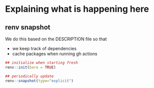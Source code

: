 # Explaining what is happening here

## renv snapshot

We do this based on the DESCRIPTION file so that

- we keep track of dependencies
- cache packages when running gh actions

```R
## initialize when starting fresh
renv::init(bare = TRUE)

## periodically update
renv::snapshot(type="explicit")
```


